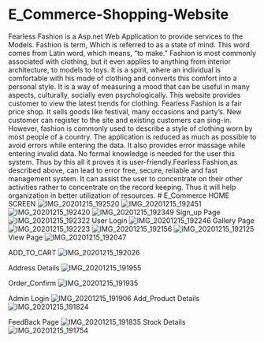 # E_Commerce-Shopping-Website
Fearless Fashion is a Asp.net Web Application to provide services to the Models. Fashion is term, Which is referred to as a state of mind. This word comes from Latin word, which means, “to make.” Fashion is most commonly associated with clothing, but it even applies to anything from interior architecture, to models to toys. It is a spirit, where an individual is comfortable with his mode of clothing and converts this comfort into a personal style. It is a way of measuring a mood that can be useful in many aspects, culturally, socially even psychologically. This website provides customer to view the latest trends for clothing. Fearless Fashion is a fair price shop. It sells goods like festival, many occasions and party’s. New customer can register to the site and existing customers can sing-in. However, fashion is commonly used to describe a style of clothing worn by most people of a country. The application is reduced as much as possible to avoid errors while entering the data. It also provides error massage while entering invalid data. No formal knowledge is needed for the user this system. Thus by this all it proves it is user-friendly.Fearless Fashion,as described above, can lead to error free, secure, reliable and fast management system. It can assist the user to concentrate on their other activities rather to concentrate on the record keeping. Thus it will help organization in better utilization of resources.
        # E_Commerce HOME SCREEN
        ![IMG_20201215_192520](https://user-images.githubusercontent.com/75658978/102225081-cc9e0e80-3f0c-11eb-9887-6989156e4942.jpg)
![IMG_20201215_192451](https://user-images.githubusercontent.com/75658978/102225159-e0e20b80-3f0c-11eb-8edf-c78dc4b0bce5.jpg)
![IMG_20201215_192420](https://user-images.githubusercontent.com/75658978/102225192-eccdcd80-3f0c-11eb-94ae-870346498abc.jpg)
![IMG_20201215_192349](https://user-images.githubusercontent.com/75658978/102225218-f48d7200-3f0c-11eb-8aba-87bc31cfdc22.jpg)
 Sign_up Page
 ![IMG_20201215_192322](https://user-images.githubusercontent.com/75658978/102225250-ff480700-3f0c-11eb-84c1-29f4e56591fc.jpg)
User Login
![IMG_20201215_192246](https://user-images.githubusercontent.com/75658978/102225307-1555c780-3f0d-11eb-959a-240b31dd239e.jpg)
Gallery Page
![IMG_20201215_192223](https://user-images.githubusercontent.com/75658978/102225364-29012e00-3f0d-11eb-9b02-8c2a2e9460fc.jpg)
![IMG_20201215_192156](https://user-images.githubusercontent.com/75658978/102225409-33bbc300-3f0d-11eb-8c38-d2fcb9f24c6c.jpg)
![IMG_20201215_192125](https://user-images.githubusercontent.com/75658978/102225437-3ae2d100-3f0d-11eb-96ce-a63a416225c3.jpg)
 View Page
 ![IMG_20201215_192047](https://user-images.githubusercontent.com/75658978/102225505-4f26ce00-3f0d-11eb-991e-e0739272f324.jpg)
 
ADD_TO_CART
![IMG_20201215_192026](https://user-images.githubusercontent.com/75658978/102225667-7c737c00-3f0d-11eb-93d7-d17180716a52.jpg)

Address Details
![IMG_20201215_191955](https://user-images.githubusercontent.com/75658978/102225729-8f864c00-3f0d-11eb-98b4-3bb5d27ca192.jpg)

Order_Confirm
![IMG_20201215_191935](https://user-images.githubusercontent.com/75658978/102225804-9e6cfe80-3f0d-11eb-8233-3c4e99c23ad0.jpg)

Admin Login
![IMG_20201215_191906](https://user-images.githubusercontent.com/75658978/102225884-b9d80980-3f0d-11eb-90a5-d893b2e71cdb.jpg)
Add_Product Details
![IMG_20201215_191824](https://user-images.githubusercontent.com/75658978/102225975-d3795100-3f0d-11eb-8364-4a2279b764a0.jpg)

FeedBack Page
![IMG_20201215_191835](https://user-images.githubusercontent.com/75658978/102226017-e0964000-3f0d-11eb-9ed2-fb5c586e31e3.jpg)
Stock Details
![IMG_20201215_191754](https://user-images.githubusercontent.com/75658978/102226046-e8ee7b00-3f0d-11eb-815b-ce63b2929514.jpg)

